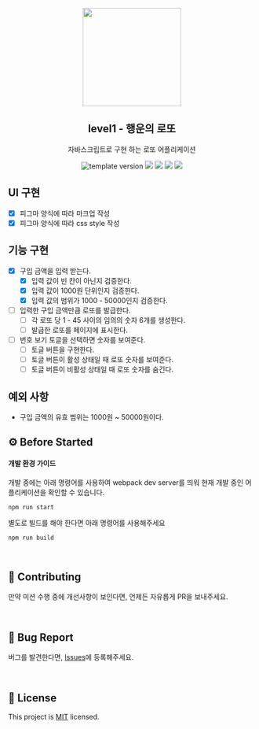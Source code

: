 <p align="middle" >
  <img width="200px;" src="./images/lotto_ball.png"/>
</p>
<h2 align="middle">level1 - 행운의 로또</h2>
<p align="middle">자바스크립트로 구현 하는 로또 어플리케이션</p>
<p align="middle">
  <img src="https://img.shields.io/badge/version-1.0.0-blue?style=flat-square" alt="template version"/>
  <img src="https://img.shields.io/badge/language-html-red.svg?style=flat-square"/>
  <img src="https://img.shields.io/badge/language-css-blue.svg?style=flat-square"/>
  <img src="https://img.shields.io/badge/language-js-yellow.svg?style=flat-square"/>
  <img src="https://img.shields.io/badge/license-MIT-brightgreen.svg?style=flat-square"/>
</p>

## UI 구현

- [x] 피그마 양식에 따라 마크업 작성
- [x] 피그마 양식에 따라 css style 작성

## 기능 구현

- [x] 구입 금액을 입력 받는다.
  - [x] 입력 값이 빈 칸이 아닌지 검증한다.
  - [x] 입력 값이 1000원 단위인지 검증한다.
  - [x] 입력 값의 범위가 1000 - 50000인지 검증한다.
- [ ] 입력한 구입 금액만큼 로또를 발급한다.
  - [ ] 각 로또 당 1 - 45 사이의 임의의 숫자 6개를 생성한다.
  - [ ] 발급한 로또를 페이지에 표시한다.
- [ ] 번호 보기 토글을 선택하면 숫자를 보여준다.
  - [ ] 토글 버튼을 구현한다.
  - [ ] 토글 버튼이 활성 상태일 때 로또 숫자를 보여준다.
  - [ ] 토글 버튼이 비활성 상태일 때 로또 숫자를 숨긴다.

## 예외 사항

- 구입 금액의 유효 범위는 1000원 ~ 50000원이다.

## ⚙️ Before Started

#### 개발 환경 가이드

개발 중에는 아래 명령어를 사용하여 webpack dev server를 띄워 현재 개발 중인 어플리케이션을 확인할 수
있습니다.

```
npm run start
```

별도로 빌드를 해야 한다면 아래 명령어를 사용해주세요

```
npm run build
```

<br>

## 👏 Contributing

만약 미션 수행 중에 개선사항이 보인다면, 언제든 자유롭게 PR을 보내주세요.

<br>

## 🐞 Bug Report

버그를 발견한다면, [Issues](https://github.com/woowacourse/javascript-lotto/issues)에 등록해주세요.

<br>

## 📝 License

This project is [MIT](https://github.com/woowacourse/javascript-lotto/blob/main/LICENSE) licensed.

